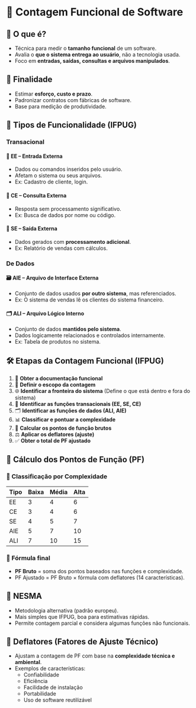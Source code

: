 # 🧮 Contagem Funcional de Software

## 🎯 O que é?
- Técnica para medir o **tamanho funcional** de um software.
- Avalia o **que o sistema entrega ao usuário**, não a tecnologia usada.
- Foco em **entradas, saídas, consultas e arquivos manipulados**.

## 📌 Finalidade
- Estimar **esforço, custo e prazo**.
- Padronizar contratos com fábricas de software.
- Base para medição de produtividade.

## 🧱 Tipos de Funcionalidade (IFPUG)

### **Transacional**
  #### 🔹 EE – Entrada Externa
  - Dados ou comandos inseridos pelo usuário.
  - Afetam o sistema ou seus arquivos.
  - Ex: Cadastro de cliente, login.

  #### 🔸 CE – Consulta Externa
  - Resposta sem processamento significativo.
  - Ex: Busca de dados por nome ou código.

  #### 🔸 SE – Saída Externa
  - Dados gerados com **processamento adicional**.
  - Ex: Relatório de vendas com cálculos.

### **De Dados**

  #### 🗃️ AIE – Arquivo de Interface Externa
  - Conjunto de dados usados **por outro sistema**, mas referenciados.
  - Ex: O sistema de vendas lê os clientes do sistema financeiro.
  
  #### 🗂️ ALI – Arquivo Lógico Interno
  - Conjunto de dados **mantidos pelo sistema**.
  - Dados logicamente relacionados e controlados internamente.
  - Ex: Tabela de produtos no sistema.


## 🛠️ Etapas da Contagem Funcional (IFPUG)

1. 📄 **Obter a documentação funcional**
2. 🎯 **Definir o escopo da contagem**
3. 🌐 **Identificar a fronteira do sistema** (Define o que está dentro e fora do sistema)
4. 🧱 **Identificar as funções transacionais (EE, SE, CE)**
5. 🗂️ **Identificar as funções de dados (ALI, AIE)**
6. 📊 **Classificar e pontuar a complexidade**
7. 🧮 **Calcular os pontos de função brutos**
8. ⚖️ **Aplicar os deflatores (ajuste)**
9. ✅ **Obter o total de PF ajustado**

## 🧮 Cálculo dos Pontos de Função (PF)

### 📌 Classificação por Complexidade

| Tipo | Baixa | Média | Alta |
|------|-------|-------|------|
| EE   | 3     | 4     | 6    |
| CE   | 3     | 4     | 6    |
| SE   | 4     | 5     | 7    |
| AIE  | 5     | 7     | 10   |
| ALI  | 7     | 10    | 15   |


### 📌 Fórmula final
- **PF Bruto** = soma dos pontos baseados nas funções e complexidade.
- PF Ajustado = PF Bruto × fórmula com deflatores (14 características).

## 📐 NESMA
- Metodologia alternativa (padrão europeu).
- Mais simples que IFPUG, boa para estimativas rápidas.
- Permite contagem parcial e considera algumas funções não funcionais.

## 🧠 Deflatores (Fatores de Ajuste Técnico)
- Ajustam a contagem de PF com base na **complexidade técnica e ambiental**.
- Exemplos de características:
  - Confiabilidade
  - Eficiência
  - Facilidade de instalação
  - Portabilidade
  - Uso de software reutilizável